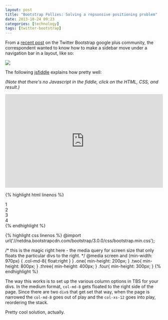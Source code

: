 ```yaml
---
layout: post
title: "Bootstrap Follies: Solving a repsonsive positioning problem"
date: 2013-10-24 09:23
categories: [technology]
tags: [twitter-bootstrap]
---
```

From a [recent post](https://plus.google.com/106228045683754487176/posts/iJXoDjPHKbn)
on the Twitter Bootstrap google plus community, the correspondent
wanted to know how to make a sidebar move under a navigation bar in a
layout, like so:

![](/images/layout-saine-jeune.jpg ) 

The following [jsfiddle](http://jsfiddle.net/Eqcjg/2/)
explains how pretty well:

*(Note that there's no Javascript in the fiddle, click on the HTML,
CSS, and result.)*

<iframe width="100%" height="300"
src="http://jsfiddle.net/Eqcjg/2/embedded/"
allowfullscreen="allowfullscreen" frameborder="0"></iframe>


{% highlight html linenos %}
<div class="container">
  <div class="row">
    <div class="col-xs-12 col-md-8">
      <div class="well one">1</div>
    </div>
    <div class="col-xs-12 col-md-4">
      <div class="well two">2</div>
    </div>
    <div class="col-xs-12 col-md-8">
      <div class="well three">3</div>
      <div class="well four">4</div>     
    </div>
  </div>
</div>
{% endhighlight %}

{% highlight css linenos %}
@import url('//netdna.bootstrapcdn.com/bootstrap/3.0.0/css/bootstrap.min.css');

/*
  this is the magic right here - the media query for screen size that
  only floats the particular divs to the right. 
*/
@media screen and (min-width: 970px) {
    .col-md-8{
        float:right 
    }
}
.one{
    min-height: 200px;
}
.two{
    min-height: 800px;
}
.three{
    min-height: 400px;
}
.four{
    min-height: 300px;
}
{% endhighlight %}

The way this works is to set up the various column options in TBS for
your divs. In the medium format, `col-md-8` gets floated to the right
side of the page. Since there are two `div`s that get set that way,
when the page is narrowed the `col-md-8` goes out of play and the
`col-xs-12` goes into play, reordering the stack.

Pretty cool solution, actually.

